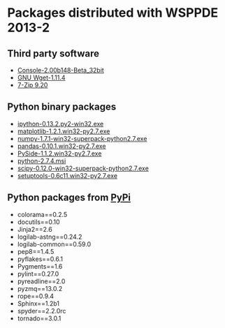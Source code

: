 # Packages distributed with WSPPDE 2013-2

## Third party software
- [Console-2.00b148-Beta_32bit](http://sourceforge.net/projects/console/files/)
- [GNU Wget-1.11.4](http://www.gnu.org/software/wget/)
- [7-Zip 9.20](http://www.7-zip.org/)

## Python binary packages
- [ipython-0.13.2.py2-win32.exe](http://pypi.python.org/pypi/ipython#downloads)
- [matplotlib-1.2.1.win32-py2.7.exe](http://sourceforge.net/projects/matplotlib/files/matplotlib/)
- [numpy-1.7.1-win32-superpack-python2.7.exe](http://sourceforge.net/projects/numpy/files/NumPy/)
- [pandas-0.10.1.win32-py2.7.exe](http://pypi.python.org/pypi/pandas#downloads)
- [PySide-1.1.2.win32-py2.7.exe](http://origin.releases.qt-project.org/pyside/)
- [python-2.7.4.msi](http://python.org/download/)
- [scipy-0.12.0-win32-superpack-python2.7.exe](http://sourceforge.net/projects/scipy/files/scipy/)
- [setuptools-0.6c11.win32-py2.7.exe](http://pypi.python.org/pypi/setuptools)

## Python packages from [PyPi](http://pypi.python.org/pypi)
- colorama==0.2.5
- docutils==0.10
- Jinja2==2.6
- logilab-astng==0.24.2
- logilab-common==0.59.0
- pep8==1.4.5
- pyflakes==0.6.1
- Pygments==1.6
- pylint==0.27.0
- pyreadline==2.0
- pyzmq==13.0.2
- rope==0.9.4
- Sphinx==1.2b1
- spyder==2.2.0rc
- tornado==3.0.1